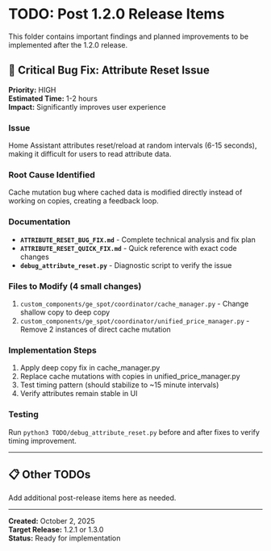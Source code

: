 # TODO: Post 1.2.0 Release Items

This folder contains important findings and planned improvements to be implemented after the 1.2.0 release.

## 🐛 Critical Bug Fix: Attribute Reset Issue

**Priority:** HIGH  
**Estimated Time:** 1-2 hours  
**Impact:** Significantly improves user experience

### Issue
Home Assistant attributes reset/reload at random intervals (6-15 seconds), making it difficult for users to read attribute data.

### Root Cause Identified
Cache mutation bug where cached data is modified directly instead of working on copies, creating a feedback loop.

### Documentation
- **`ATTRIBUTE_RESET_BUG_FIX.md`** - Complete technical analysis and fix plan
- **`ATTRIBUTE_RESET_QUICK_FIX.md`** - Quick reference with exact code changes
- **`debug_attribute_reset.py`** - Diagnostic script to verify the issue

### Files to Modify (4 small changes)
1. `custom_components/ge_spot/coordinator/cache_manager.py` - Change shallow copy to deep copy
2. `custom_components/ge_spot/coordinator/unified_price_manager.py` - Remove 2 instances of direct cache mutation

### Implementation Steps
1. Apply deep copy fix in cache_manager.py
2. Replace cache mutations with copies in unified_price_manager.py  
3. Test timing pattern (should stabilize to ~15 minute intervals)
4. Verify attributes remain stable in UI

### Testing
Run `python3 TODO/debug_attribute_reset.py` before and after fixes to verify timing improvement.

---

## 📋 Other TODOs

Add additional post-release items here as needed.

---

**Created:** October 2, 2025  
**Target Release:** 1.2.1 or 1.3.0  
**Status:** Ready for implementation

